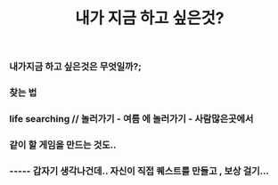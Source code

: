 ﻿---
layout: post
title: 내가 지금 하고 싶은것?
thinking: true
---

### 내가지금 하고 싶은것은 무엇일까?;

### 찾는 법

### life searching // 놀러가기  - 여름 에 놀러가기 -  사람많은곳에서 
### 같이 할 게임을 만드는 것도..


### ----- 갑자기 생각나건데.. 자신이 직접 퀘스트를 만들고 , 보상 걸기...

